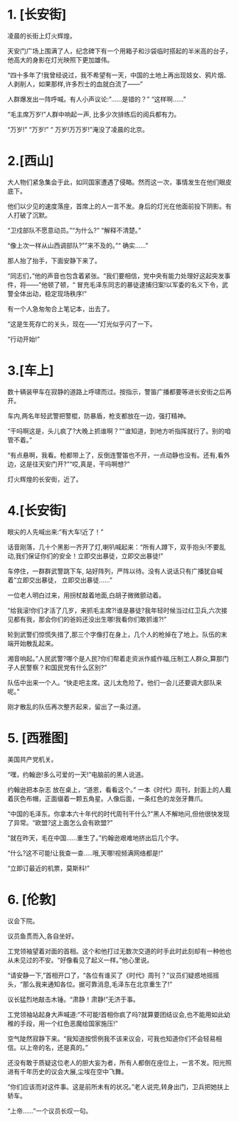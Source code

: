 # 1. [长安街]

凌晨的长街上灯火辉煌。

天安门广场上围满了人，纪念碑下有一个用箱子和沙袋临时搭起的半米高的台子，他高大的身影在灯光映照下更加雄伟。

“四十多年了!我曾经说过，我不希望有一天，中国的土地上再出现妓女、鸦片烟、人剥削人，如果那样,许多烈士的血就白流了——”

人群爆发出一阵呼喊。有人小声议论:"……是错的？” “这样啊……”

“毛主席万岁!”人群中响起一声, 比多少次排练后的阅兵都有力。

“万岁!” “万岁!” “ 万岁!万万岁!”淹没了凌晨的北京。

# 2.[西山]

大人物们紧急集会于此，如同国家遭遇了侵略。然而这一次，事情发生在他们眼皮底下。

他们以少见的速度落座，首席上的人一言不发。身后的灯光在他面前投下阴影。有人打破了沉默。

“卫戍部队不愿意动员。”“为什么?” “解释不清楚。”

“像上次一样从山西调部队?””来不及的。”“ 确实……”

那人抬了抬手，下面安静下来了。

“同志们，”他的声音也包含着紧张。“我们要相信，党中央有能力处理好这起突发事件，将——”他顿了顿，“ 冒充毛泽东同志的暴徒逮捕归案!以军委的名义下令，武警全体出动，稳定现场秩序!”

有一个人急匆匆合上笔记本，出去了。

“这是生死存亡的关头，现在——”灯光似乎闪了一下。

“行动开始!”

# 3.[车上]
数十辆装甲车在寂静的道路上呼啸而过。按指示，警笛广播都要等进长安街之后再开。

车内,两名年轻武警把警棍，防暴盾，枪支都放在一边，强打精神。

“干吗啊这是，头儿疯了?大晚上抓谁啊？”"谁知道，到地方听指挥就行了。别的咱管不着。”

“有点悬啊，我看。枪都带上了，反倒连警笛也不开，一点动静也没有。还有,看外边，这是往天安门开?”“哎,真是，干吗啊想?”

灯火辉煌的长安街，近了。

# 4.[长安街]

眼尖的人先喊出来:“有大车!近了！”

话音刚落，几十个黑影一齐开了灯,喇叭喊起来：“所有人蹲下，双手抱头!不要乱动,我们保证你们的安全！立即交出暴徒，立即交出暴徒!”

车停住，一群群武警跳下车, 站好阵列，严阵以待。没有人说话只有广播犹自喊着”立即交出暴徒， 立即交出暴徒……”

一位老人明白过来，用拐杖敲着地面,白胡子微微颤动着。

“给我滚!你们才活了几岁，来抓毛主席?!谁是暴徒?我年轻时候当过红卫兵,六次接见都有我，那会你们的爸妈还没出生哪!我看你们敢抓谁?!”

轮到武警们惊慌失措了,那三个字像打在身上，几个人的枪掉在了地上。队伍的末端开始散乱起来。

湘音响起。”人民武警?哪个是人民?你们帮着走资派作威作福,压制工人群众,算那门子人民警察？和国民党有什么区别?”

队伍中出来一个人。“快走吧主席。这儿太危险了。他们一会儿还要调大部队来呢。”

刚才散乱的队伍再次整齐起来，留出了一条过道。

# 5. [西雅图]

美国共产党机关。

“嘿，约翰逊!多么可爱的一天!”电脑前的黑人说道。

约翰逊把本杂志 放在桌上，“道恩，看看这个。” 一本《时代》周刊，封面上的人戴着灰色布帽，正面缀着一颗五角星。人像后面，一条红色的龙张牙舞爪。

“中国的毛泽东。你拿本六十年代的时代周刊干什么?”黑人不解地问,但他很快发现了异常。“欧盟?这上面怎么会有欧盟?”

“就在昨天，毛在中国……重生了。”约翰逊艰难地挤出后几个字。

“什么?这不可能!让我查一查.....哦,天哪!视频满网络都是!”

“立即订最近的机票，莫斯科!”

# 6. [伦敦]

议会下院。

议员鱼贯而入,各自坐好。

工党领袖望着对面的首相。这个和他打过无数次交道的时手此时此刻却有一种他也从未见过的不安。“好像看见了起义一样。”他心里说。

“请安静一下,”首相开口了，“各位有谁买了《时代》周刊？”议员们疑惑地摇摇头，“那么我来通知各位。据可靠消息,毛泽东在北京重生了!”

议长猛烈地敲击木锤。“肃静！肃静!”无济于事。

工党领袖站起身大声喊道:“不可能!首相你疯了吗?就算要团结议会,也不能用如此幼稚的手段，用一个红色恶魔给国家施压!”

空气陡然寂静下来。“我知道按惯例我不该来议会，可我也知道你们不会轻易相信。以上帝的名，还是真的。”

还没有敢于质疑这位老人的胆大妄为者，所有人都倒在座位上，一言不发。阳光照进有千年历史的议会大展,尘埃在空中飞舞。

“你们应该而对这件事。这是前所未有的状况。”老人说完,转身出门，卫兵把她扶上轿车。

“上帝……”一个议员长叹一句。

